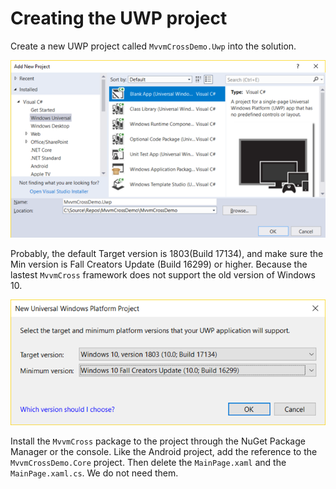 # Creating the UWP project

Create a new UWP project called `MvvmCrossDemo.Uwp` into the solution.

![](.gitbook/assets/image%20%2812%29.png)

Probably, the default Target version is 1803\(Build 17134\), and make sure the Min version is Fall Creators Update \(Build 16299\) or higher. Because the lastest `MvvmCross` framework does not support the old version of Windows 10.

![](.gitbook/assets/image.png)

Install the `MvvmCross` package to the project through the NuGet Package Manager or the console. Like the Android project, add the reference to the `MvvmCrossDemo.Core` project. Then delete the `MainPage.xaml` and the `MainPage.xaml.cs`. We do not need them.

